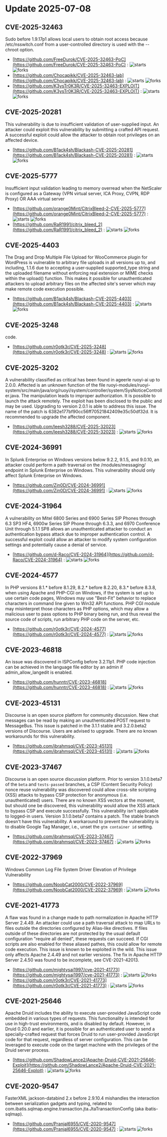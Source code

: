 # Update 2025-07-08
## CVE-2025-32463
 Sudo before 1.9.17p1 allows local users to obtain root access because /etc/nsswitch.conf from a user-controlled directory is used with the --chroot option.

- [https://github.com/FreeDurok/CVE-2025-32463-PoC](https://github.com/FreeDurok/CVE-2025-32463-PoC) :  ![starts](https://img.shields.io/github/stars/FreeDurok/CVE-2025-32463-PoC.svg) ![forks](https://img.shields.io/github/forks/FreeDurok/CVE-2025-32463-PoC.svg)
- [https://github.com/Chocapikk/CVE-2025-32463-lab](https://github.com/Chocapikk/CVE-2025-32463-lab) :  ![starts](https://img.shields.io/github/stars/Chocapikk/CVE-2025-32463-lab.svg) ![forks](https://img.shields.io/github/forks/Chocapikk/CVE-2025-32463-lab.svg)
- [https://github.com/K3ysTr0K3R/CVE-2025-32463-EXPLOIT](https://github.com/K3ysTr0K3R/CVE-2025-32463-EXPLOIT) :  ![starts](https://img.shields.io/github/stars/K3ysTr0K3R/CVE-2025-32463-EXPLOIT.svg) ![forks](https://img.shields.io/github/forks/K3ysTr0K3R/CVE-2025-32463-EXPLOIT.svg)


## CVE-2025-20281
This vulnerability is due to insufficient validation of user-supplied input. An attacker could exploit this vulnerability by submitting a crafted API request. A successful exploit could allow the attacker to obtain root privileges on an affected device.

- [https://github.com/B1ack4sh/Blackash-CVE-2025-20281](https://github.com/B1ack4sh/Blackash-CVE-2025-20281) :  ![starts](https://img.shields.io/github/stars/B1ack4sh/Blackash-CVE-2025-20281.svg) ![forks](https://img.shields.io/github/forks/B1ack4sh/Blackash-CVE-2025-20281.svg)


## CVE-2025-5777
 Insufficient input validation leading to memory overread when the NetScaler is configured as a Gateway (VPN virtual server, ICA Proxy, CVPN, RDP Proxy) OR AAA virtual server

- [https://github.com/orange0Mint/CitrixBleed-2-CVE-2025-5777](https://github.com/orange0Mint/CitrixBleed-2-CVE-2025-5777) :  ![starts](https://img.shields.io/github/stars/orange0Mint/CitrixBleed-2-CVE-2025-5777.svg) ![forks](https://img.shields.io/github/forks/orange0Mint/CitrixBleed-2-CVE-2025-5777.svg)
- [https://github.com/RaR1991/citrix_bleed_2](https://github.com/RaR1991/citrix_bleed_2) :  ![starts](https://img.shields.io/github/stars/RaR1991/citrix_bleed_2.svg) ![forks](https://img.shields.io/github/forks/RaR1991/citrix_bleed_2.svg)


## CVE-2025-4403
 The Drag and Drop Multiple File Upload for WooCommerce plugin for WordPress is vulnerable to arbitrary file uploads in all versions up to, and including, 1.1.6 due to accepting a user‐supplied supported_type string and the uploaded filename without enforcing real extension or MIME checks within the upload() function. This makes it possible for unauthenticated attackers to upload arbitrary files on the affected site's server which may make remote code execution possible.

- [https://github.com/B1ack4sh/Blackash-CVE-2025-4403](https://github.com/B1ack4sh/Blackash-CVE-2025-4403) :  ![starts](https://img.shields.io/github/stars/B1ack4sh/Blackash-CVE-2025-4403.svg) ![forks](https://img.shields.io/github/forks/B1ack4sh/Blackash-CVE-2025-4403.svg)


## CVE-2025-3248
code.

- [https://github.com/r0otk3r/CVE-2025-3248](https://github.com/r0otk3r/CVE-2025-3248) :  ![starts](https://img.shields.io/github/stars/r0otk3r/CVE-2025-3248.svg) ![forks](https://img.shields.io/github/forks/r0otk3r/CVE-2025-3248.svg)


## CVE-2025-3202
 A vulnerability classified as critical has been found in ageerle ruoyi-ai up to 2.0.0. Affected is an unknown function of the file ruoyi-modules/ruoyi-system/src/main/java/org/ruoyi/system/controller/system/SysNoticeController.java. The manipulation leads to improper authorization. It is possible to launch the attack remotely. The exploit has been disclosed to the public and may be used. Upgrading to version 2.0.1 is able to address this issue. The name of the patch is 6382e177bf90cc56ff70521842409e35c50df32d. It is recommended to upgrade the affected component.

- [https://github.com/leesh3288/CVE-2025-32023](https://github.com/leesh3288/CVE-2025-32023) :  ![starts](https://img.shields.io/github/stars/leesh3288/CVE-2025-32023.svg) ![forks](https://img.shields.io/github/forks/leesh3288/CVE-2025-32023.svg)


## CVE-2024-36991
 In Splunk Enterprise on Windows versions below 9.2.2, 9.1.5, and 9.0.10, an attacker could perform a path traversal on the /modules/messaging/ endpoint in Splunk Enterprise on Windows. This vulnerability should only affect Splunk Enterprise on Windows.

- [https://github.com/Zin0D/CVE-2024-36991](https://github.com/Zin0D/CVE-2024-36991) :  ![starts](https://img.shields.io/github/stars/Zin0D/CVE-2024-36991.svg) ![forks](https://img.shields.io/github/forks/Zin0D/CVE-2024-36991.svg)


## CVE-2024-31964
 A vulnerability on Mitel 6800 Series and 6900 Series SIP Phones through 6.3 SP3 HF4, 6900w Series SIP Phone through 6.3.3, and 6970 Conference Unit through 5.1.1 SP8 allows an unauthenticated attacker to conduct an authentication bypass attack due to improper authentication control. A successful exploit could allow an attacker to modify system configuration settings and potentially cause a denial of service.

- [https://github.com/d-Raco/CVE-2024-31964](https://github.com/d-Raco/CVE-2024-31964) :  ![starts](https://img.shields.io/github/stars/d-Raco/CVE-2024-31964.svg) ![forks](https://img.shields.io/github/forks/d-Raco/CVE-2024-31964.svg)


## CVE-2024-4577
 In PHP versions 8.1.* before 8.1.29, 8.2.* before 8.2.20, 8.3.* before 8.3.8, when using Apache and PHP-CGI on Windows, if the system is set up to use certain code pages, Windows may use "Best-Fit" behavior to replace characters in command line given to Win32 API functions. PHP CGI module may misinterpret those characters as PHP options, which may allow a malicious user to pass options to PHP binary being run, and thus reveal the source code of scripts, run arbitrary PHP code on the server, etc.

- [https://github.com/r0otk3r/CVE-2024-4577](https://github.com/r0otk3r/CVE-2024-4577) :  ![starts](https://img.shields.io/github/stars/r0otk3r/CVE-2024-4577.svg) ![forks](https://img.shields.io/github/forks/r0otk3r/CVE-2024-4577.svg)


## CVE-2023-46818
 An issue was discovered in ISPConfig before 3.2.11p1. PHP code injection can be achieved in the language file editor by an admin if admin_allow_langedit is enabled.

- [https://github.com/hunntr/CVE-2023-46818](https://github.com/hunntr/CVE-2023-46818) :  ![starts](https://img.shields.io/github/stars/hunntr/CVE-2023-46818.svg) ![forks](https://img.shields.io/github/forks/hunntr/CVE-2023-46818.svg)


## CVE-2023-45131
 Discourse is an open source platform for community discussion. New chat messages can be read by making an unauthenticated POST request to MessageBus. This issue is patched in the 3.1.1 stable and 3.2.0.beta2 versions of Discourse. Users are advised to upgrade. There are no known workarounds for this vulnerability.

- [https://github.com/ibrahmsql/CVE-2023-45131](https://github.com/ibrahmsql/CVE-2023-45131) :  ![starts](https://img.shields.io/github/stars/ibrahmsql/CVE-2023-45131.svg) ![forks](https://img.shields.io/github/forks/ibrahmsql/CVE-2023-45131.svg)


## CVE-2023-37467
 Discourse is an open source discussion platform. Prior to version 3.1.0.beta7 of the `beta` and `tests-passed` branches, a CSP (Content Security Policy) nonce reuse vulnerability was discovered could allow cross-site scripting (XSS) attacks to bypass CSP protection for anonymous (i.e. unauthenticated) users. There are no known XSS vectors at the moment, but should one be discovered, this vulnerability would allow the XSS attack to bypass CSP and execute successfully. This vulnerability isn't applicable to logged-in users. Version 3.1.0.beta7 contains a patch. The stable branch doesn't have this vulnerability. A workaround to prevent the vulnerability is to disable Google Tag Manager, i.e., unset the `gtm container id` setting.

- [https://github.com/ibrahmsql/CVE-2023-37467](https://github.com/ibrahmsql/CVE-2023-37467) :  ![starts](https://img.shields.io/github/stars/ibrahmsql/CVE-2023-37467.svg) ![forks](https://img.shields.io/github/forks/ibrahmsql/CVE-2023-37467.svg)


## CVE-2022-37969
 Windows Common Log File System Driver Elevation of Privilege Vulnerability

- [https://github.com/NoobCat2000/CVE-2022-37969](https://github.com/NoobCat2000/CVE-2022-37969) :  ![starts](https://img.shields.io/github/stars/NoobCat2000/CVE-2022-37969.svg) ![forks](https://img.shields.io/github/forks/NoobCat2000/CVE-2022-37969.svg)


## CVE-2021-41773
 A flaw was found in a change made to path normalization in Apache HTTP Server 2.4.49. An attacker could use a path traversal attack to map URLs to files outside the directories configured by Alias-like directives. If files outside of these directories are not protected by the usual default configuration "require all denied", these requests can succeed. If CGI scripts are also enabled for these aliased pathes, this could allow for remote code execution. This issue is known to be exploited in the wild. This issue only affects Apache 2.4.49 and not earlier versions. The fix in Apache HTTP Server 2.4.50 was found to be incomplete, see CVE-2021-42013.

- [https://github.com/mightysai1997/cve-2021-41773](https://github.com/mightysai1997/cve-2021-41773) :  ![starts](https://img.shields.io/github/stars/mightysai1997/cve-2021-41773.svg) ![forks](https://img.shields.io/github/forks/mightysai1997/cve-2021-41773.svg)
- [https://github.com/r0otk3r/CVE-2021-41773](https://github.com/r0otk3r/CVE-2021-41773) :  ![starts](https://img.shields.io/github/stars/r0otk3r/CVE-2021-41773.svg) ![forks](https://img.shields.io/github/forks/r0otk3r/CVE-2021-41773.svg)


## CVE-2021-25646
 Apache Druid includes the ability to execute user-provided JavaScript code embedded in various types of requests. This functionality is intended for use in high-trust environments, and is disabled by default. However, in Druid 0.20.0 and earlier, it is possible for an authenticated user to send a specially-crafted request that forces Druid to run user-provided JavaScript code for that request, regardless of server configuration. This can be leveraged to execute code on the target machine with the privileges of the Druid server process.

- [https://github.com/ShadowLance2/Apache-Druid-CVE-2021-25646-Exploit](https://github.com/ShadowLance2/Apache-Druid-CVE-2021-25646-Exploit) :  ![starts](https://img.shields.io/github/stars/ShadowLance2/Apache-Druid-CVE-2021-25646-Exploit.svg) ![forks](https://img.shields.io/github/forks/ShadowLance2/Apache-Druid-CVE-2021-25646-Exploit.svg)


## CVE-2020-9547
 FasterXML jackson-databind 2.x before 2.9.10.4 mishandles the interaction between serialization gadgets and typing, related to com.ibatis.sqlmap.engine.transaction.jta.JtaTransactionConfig (aka ibatis-sqlmap).

- [https://github.com/Pranjal6955/CVE-2020-9547](https://github.com/Pranjal6955/CVE-2020-9547) :  ![starts](https://img.shields.io/github/stars/Pranjal6955/CVE-2020-9547.svg) ![forks](https://img.shields.io/github/forks/Pranjal6955/CVE-2020-9547.svg)

